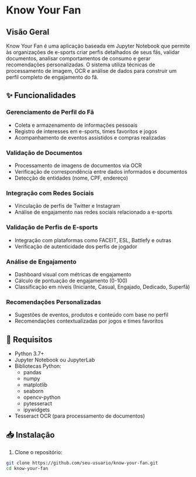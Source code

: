 # Know Your Fan

## Visão Geral
Know Your Fan é uma aplicação baseada em Jupyter Notebook que permite às organizações de e-sports criar perfis detalhados de seus fãs, validar documentos, analisar comportamentos de consumo e gerar recomendações personalizadas. O sistema utiliza técnicas de processamento de imagem, OCR e análise de dados para construir um perfil completo de engajamento do fã.

## ✨ Funcionalidades

### Gerenciamento de Perfil do Fã
- Coleta e armazenamento de informações pessoais
- Registro de interesses em e-sports, times favoritos e jogos
- Acompanhamento de eventos assistidos e compras realizadas

### Validação de Documentos
- Processamento de imagens de documentos via OCR
- Verificação de correspondência entre dados informados e documentos
- Detecção de entidades (nome, CPF, endereço)

### Integração com Redes Sociais
- Vinculação de perfis de Twitter e Instagram
- Análise de engajamento nas redes sociais relacionado a e-sports

### Validação de Perfis de E-sports
- Integração com plataformas como FACEIT, ESL, Battlefy e outras
- Verificação de autenticidade dos perfis de jogador

### Análise de Engajamento
- Dashboard visual com métricas de engajamento
- Cálculo de pontuação de engajamento (0-100)
- Classificação em níveis (Iniciante, Casual, Engajado, Dedicado, Superfã)

### Recomendações Personalizadas
- Sugestões de eventos, produtos e conteúdo com base no perfil
- Recomendações contextualizadas por jogos e times favoritos

## 🔧 Requisitos
- Python 3.7+
- Jupyter Notebook ou JupyterLab
- Bibliotecas Python:
  - pandas
  - numpy
  - matplotlib
  - seaborn
  - opencv-python
  - pytesseract
  - ipywidgets
- Tesseract OCR (para processamento de documentos)

## 📥 Instalação

1. Clone o repositório:
```bash
git clone https://github.com/seu-usuario/know-your-fan.git
cd know-your-fan